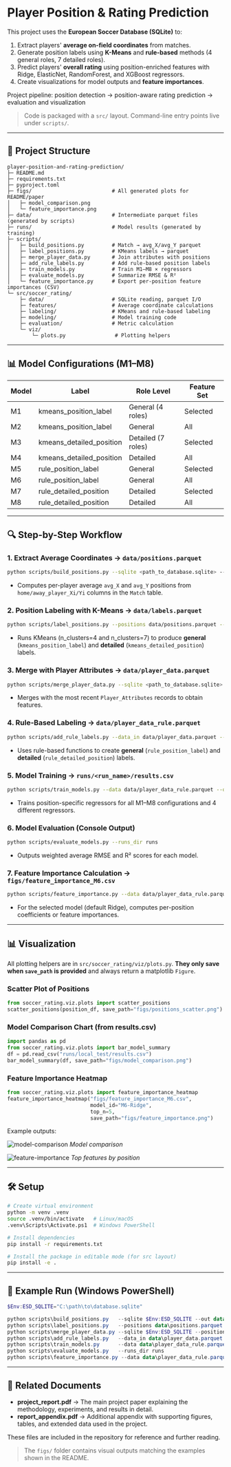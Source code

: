 # Player Position & Rating Prediction

This project uses the **European Soccer Database (SQLite)** to:

1. Extract players' **average on-field coordinates** from matches.
2. Generate position labels using **K-Means** and **rule-based** methods (4 general roles, 7 detailed roles).
3. Predict players' **overall rating** using position-enriched features with Ridge, ElasticNet, RandomForest, and XGBoost regressors.
4. Create visualizations for model outputs and **feature importances**.

Project pipeline: position detection → position-aware rating prediction → evaluation and visualization

> Code is packaged with a `src/` layout. Command-line entry points live under `scripts/`.

---

## 📂 Project Structure

```
player-position-and-rating-prediction/
├─ README.md
├─ requirements.txt
├─ pyproject.toml
├─ figs/                          # All generated plots for README/paper
│   ├─ model_comparison.png
│   └─ feature_importance.png
├─ data/                          # Intermediate parquet files (generated by scripts)
├─ runs/                          # Model results (generated by training)
├─ scripts/
│   ├─ build_positions.py         # Match → avg_X/avg_Y parquet
│   ├─ label_positions.py         # KMeans labels → parquet
│   ├─ merge_player_data.py       # Join attributes with positions
│   ├─ add_rule_labels.py         # Add rule-based position labels
│   ├─ train_models.py            # Train M1–M8 × regressors
│   ├─ evaluate_models.py         # Summarize RMSE & R²
│   └─ feature_importance.py      # Export per-position feature importances (CSV)
└─ src/soccer_rating/
    ├─ data/                      # SQLite reading, parquet I/O
    ├─ features/                  # Average coordinate calculations
    ├─ labeling/                  # KMeans and rule-based labeling
    ├─ modeling/                  # Model training code
    ├─ evaluation/                # Metric calculation
    └─ viz/
        └─ plots.py                # Plotting helpers
```

---

## 📊 Model Configurations (M1–M8)

| Model | Label | Role Level | Feature Set |
|---|---|---|---|
| M1 | kmeans_position_label | General (4 roles) | Selected |
| M2 | kmeans_position_label | General | All |
| M3 | kmeans_detailed_position | Detailed (7 roles) | Selected |
| M4 | kmeans_detailed_position | Detailed | All |
| M5 | rule_position_label | General | Selected |
| M6 | rule_position_label | General | All |
| M7 | rule_detailed_position | Detailed | Selected |
| M8 | rule_detailed_position | Detailed | All |

---

## 🔍 Step-by-Step Workflow

### 1. Extract Average Coordinates → `data/positions.parquet`
```bash
python scripts/build_positions.py --sqlite <path_to_database.sqlite> --out data/positions.parquet
```
- Computes per-player average `avg_X` and `avg_Y` positions from `home/away_player_Xi/Yi` columns in the `Match` table.

### 2. Position Labeling with K-Means → `data/labels.parquet`
```bash
python scripts/label_positions.py --positions data/positions.parquet --out data/labels.parquet
```
- Runs KMeans (n_clusters=4 and n_clusters=7) to produce **general** (`kmeans_position_label`) and **detailed** (`kmeans_detailed_position`) labels.

### 3. Merge with Player Attributes → `data/player_data.parquet`
```bash
python scripts/merge_player_data.py --sqlite <path_to_database.sqlite> --positions data/labels.parquet --out data/player_data.parquet
```
- Merges with the most recent `Player_Attributes` records to obtain features.

### 4. Rule-Based Labeling → `data/player_data_rule.parquet`
```bash
python scripts/add_rule_labels.py --data_in data/player_data.parquet --data_out data/player_data_rule.parquet
```
- Uses rule-based functions to create **general** (`rule_position_label`) and **detailed** (`rule_detailed_position`) labels.

### 5. Model Training → `runs/<run_name>/results.csv`
```bash
python scripts/train_models.py --data data/player_data_rule.parquet --out runs/local_test
```
- Trains position-specific regressors for all M1–M8 configurations and 4 different regressors.

### 6. Model Evaluation (Console Output)
```bash
python scripts/evaluate_models.py --runs_dir runs
```
- Outputs weighted average RMSE and R² scores for each model.

### 7. Feature Importance Calculation → `figs/feature_importance_M6.csv`
```bash
python scripts/feature_importance.py --data data/player_data_rule.parquet --out figs --model M6
```
- For the selected model (default Ridge), computes per-position coefficients or feature importances.

---

## 📊 Visualization

All plotting helpers are in `src/soccer_rating/viz/plots.py`. **They only save when `save_path` is provided** and always return a matplotlib `Figure`.

### Scatter Plot of Positions
```python
from soccer_rating.viz.plots import scatter_positions
scatter_positions(position_df, save_path="figs/positions_scatter.png")
```

### Model Comparison Chart (from results.csv)
```python
import pandas as pd
from soccer_rating.viz.plots import bar_model_summary
df = pd.read_csv("runs/local_test/results.csv")
bar_model_summary(df, save_path="figs/model_comparison.png")
```

### Feature Importance Heatmap
```python
from soccer_rating.viz.plots import feature_importance_heatmap
feature_importance_heatmap("figs/feature_importance_M6.csv",
                           model_id="M6-Ridge",
                           top_n=5,
                           save_path="figs/feature_importance.png")
```

Example outputs:

![model-comparison](figs/model_comparison.png)
*Model comparison*

![feature-importance](figs/feature_importance.png)
*Top features by position*

---

## 🛠 Setup

```bash
# Create virtual environment
python -m venv .venv
source .venv/bin/activate   # Linux/macOS
.venv\Scripts\Activate.ps1  # Windows PowerShell

# Install dependencies
pip install -r requirements.txt

# Install the package in editable mode (for src layout)
pip install -e .
```

---

## 🚀 Example Run (Windows PowerShell)
```powershell
$Env:ESD_SQLITE="C:\path\to\database.sqlite"

python scripts\build_positions.py   --sqlite $Env:ESD_SQLITE --out data\positions.parquet
python scripts\label_positions.py   --positions data\positions.parquet --out data\labels.parquet
python scripts\merge_player_data.py --sqlite $Env:ESD_SQLITE --positions data\labels.parquet --out data\player_data.parquet
python scripts\add_rule_labels.py   --data_in data\player_data.parquet --data_out data\player_data_rule.parquet
python scripts\train_models.py      --data data\player_data_rule.parquet --out runs\local_test
python scripts\evaluate_models.py   --runs_dir runs
python scripts\feature_importance.py --data data\player_data_rule.parquet --out figs --model M6
```

---

## 📄 Related Documents

- **project_report.pdf** → The main project paper explaining the methodology, experiments, and results in detail.
- **report_appendix.pdf** → Additional appendix with supporting figures, tables, and extended data used in the project.

These files are included in the repository for reference and further reading.

> The `figs/` folder contains visual outputs matching the examples shown in the README.
